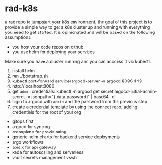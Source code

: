 # rad-k8s
a rad repo to jumpstart your k8s environment, the goal of this project is to provide a simple way to get a k8s cluster up and running with everything you need to get started. It is opinionated and will be based on the following assumptions:
- you host your code repos on github 
- you use helm for deploying your services

Make sure you have a cluster running and you can acccess it via kubectl.
1. install helm 
2. run ./bootstrap.sh
3. kubectl port-forward service/argocd-server -n argocd 8080:443
4. http://localhost:8080
5. get `admin` credentials: kubectl -n argocd get secret argocd-initial-admin-secret -o jsonpath="{.data.password}" | base64 -d
6. login to argocd with `admin` and the password from the previous step
7. create a credential template by using the connect repo, adding credentials for the root of your org



- gitops first 
- argocd for syncing 
- crossplane for provisioning
- generic helm charts for backend service deployments 
- argo workflows 
- apisix for api gateway
- keda for autoscaling and serverless 
- vault secrets management vswh